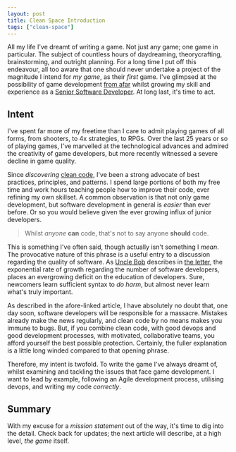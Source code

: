 ```yaml
---
layout: post
title: Clean Space Introduction
tags: ["clean-space"]
---
```


All my life I've dreamt of writing a game. Not just any game; one game in particular. The subject of countless hours of daydreaming, theorycrafting, brainstorming, and outright planning. For a long time I put off this endeavour, all too aware that one should never undertake a project of the magnitude I intend for *my game*, as their *first* game. I've glimpsed at the possibility of game development [from afar](http://blog.devbot.net/industry) whilst growing my skill and experience as a [Senior Software Developer](http://blog.devbot.net/senior). At long last, it's time to act.

## Intent

I've spent far more of my freetime than I care to admit playing games of all forms, from shooters, to 4x strategies, to RPGs. Over the last 25 years or so of playing games, I've marvelled at the technological advances and admired the creativity of game developers, but more recently witnessed a severe decline in game quality.

Since *discovering* [clean code](http://www.amazon.com/Clean-Code-Handbook-Software-Craftsmanship/dp/0132350882), I've been a strong advocate of best practices, principles, and patterns. I spend large portions of both my free time and work hours teaching people how to improve their code, ever refining my own skillset. A common observation is that not only game development, but software development in general is *easier* than ever before. Or so you would believe given the ever growing influx of junior developers. 

> Whilst *anyone* **can** code, that's not to say anyone **should** code.

This is something I've often said, though actually isn't something I *mean*. The provocative nature of this phrase is a useful entry to a discussion regarding the quality of software. As [Uncle Bob](https://en.wikipedia.org/wiki/Robert_Cecil_Martin) describes in [the letter](https://blog.8thlight.com/uncle-bob/2012/01/12/The-Letter.html), the exponential rate of growth regarding the number of software developers, places an evergrowing deficit on the education of developers. Sure, newcomers learn sufficient syntax to *do harm*, but almost never learn what's truly important. 

As described in the afore-linked article, I have absolutely no doubt that, one day soon, software developers will be responsible for a massacre. Mistakes already make the news regularly, and clean code by no means makes you immune to bugs. But, if you combine clean code, with good devops and good development processes, with motivated, collaborative teams, you afford yourself the best possible protection. Certainly, the fuller explanation is a little long winded compared to that opening phrase.

Therefore, my intent is twofold. To write the game I've always dreamt of, whilst examining and tackling the issues that face game development. I want to lead by example, following an Agile development process, utilising devops, and writing my code *correctly*.

## Summary

With my excuse for a *mission statement* out of the way, it's time to dig into the detail. Check back for updates; the next article will describe, at a high level, _the game_ itself.
